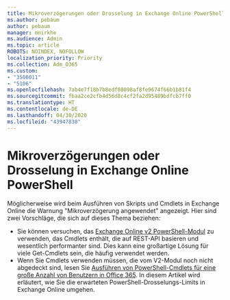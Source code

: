 ```yaml
---
title: Mikroverzögerungen oder Drosselung in Exchange Online PowerShell
ms.author: pebaum
author: pebaum
manager: mnirkhe
ms.audience: Admin
ms.topic: article
ROBOTS: NOINDEX, NOFOLLOW
localization_priority: Priority
ms.collection: Adm_O365
ms.custom:
- "3500011"
- "5106"
ms.openlocfilehash: 7ab4e7f18b7b8edf08098af8fe9674f66b1b81f4
ms.sourcegitcommit: fbaa2ce2cfb4d56d8c4cf2fa2d95489bdfcb7ff0
ms.translationtype: HT
ms.contentlocale: de-DE
ms.lasthandoff: 04/30/2020
ms.locfileid: "43947830"
---
```

# <a name="micro-delays-or-throttling-in-exchange-online-powershell"></a>Mikroverzögerungen oder Drosselung in Exchange Online PowerShell

Möglicherweise wird beim Ausführen von Skripts und Cmdlets in Exchange Online die Warnung "Mikroverzögerung angewendet" angezeigt. Hier sind zwei Vorschläge, die sich auf dieses Thema beziehen:

- Sie können versuchen, das [Exchange Online v2 PowerShell-Modul](https://docs.microsoft.com/powershell/exchange/exchange-online/exchange-online-powershell-v2/exchange-online-powershell-v2?view=exchange-ps) zu verwenden, das Cmdlets enthält, die auf REST-API basieren und wesentlich performanter sind. Dies kann eine großartige Lösung für viele Get-Cmdlets sein, die häufig verwendet werden.
- Wenn Sie Cmdlets verwenden müssen, die vom V2-Modul noch nicht abgedeckt sind, lesen Sie [Ausführen von PowerShell-Cmdlets für eine große Anzahl von Benutzern in Office 365](https://techcommunity.microsoft.com/t5/exchange-team-blog/updated-running-powershell-cmdlets-for-large-numbers-of-users-in/ba-p/1000628#). In diesem Artikel wird erläutert, wie Sie die erwarteten PowerShell-Drosselungs-Limits in Exchange Online umgehen.
